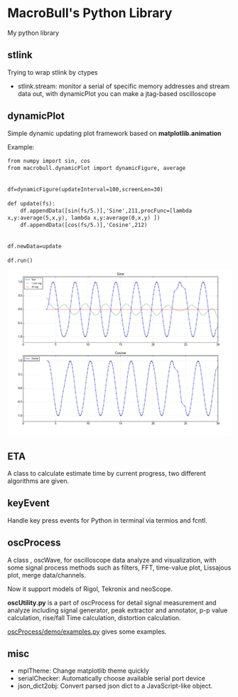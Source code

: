 ﻿MacroBull's Python Library
===========

My python library

stlink
----
Trying to wrap stlink by ctypes
* stlink.stream: monitor a serial of specific memory addresses and stream data out, with dynamicPlot you can make a jtag-based oscilloscope

dynamicPlot
-------
Simple dynamic updating plot framework based on **matplotlib.animation**

Example:

	from numpy import sin, cos
	from macrobull.dynamicPlot import dynamicFigure, average


	df=dynamicFigure(updateInterval=100,screenLen=30)

	def update(fs):
		df.appendData([sin(fs/5.)],'Sine',211,procFunc=[lambda x,y:average(5,x,y), lambda x,y:average(0,x,y) ])
		df.appendData([cos(fs/5.)],'Cosine',212)


	df.newData=update

	df.run()
	
	
![Screenshot](./screenshots/dynamicPlot.png)


ETA
-----
A class to calculate estimate time by current progress, two different algorithms are given.

keyEvent
-----
Handle key press events for Python in terminal via termios and fcntl.

oscProcess
-----
A class , oscWave, for oscilloscope data analyze and visualization, with some signal process methods such as filters, FFT, time-value plot, Lissajous plot, merge data/channels.

Now it support models of Rigol, Tekronix and neoScope.

**oscUtility.py** is a part of oscProcess for detail signal measurement and analyze including 
signal generator, peak extractor and annotator, p-p value calculation, rise/fall Time calculation, distortion calculation.

[oscProcess/demo/examples.py](./oscProcess/demo/examples.py) gives some examples.


misc
-----
* mplTheme: Change matplotlib theme quickly
* serialChecker: Automatically choose available serial port device
* json_dict2obj: Convert parsed json dict to a JavaScript-like object.
